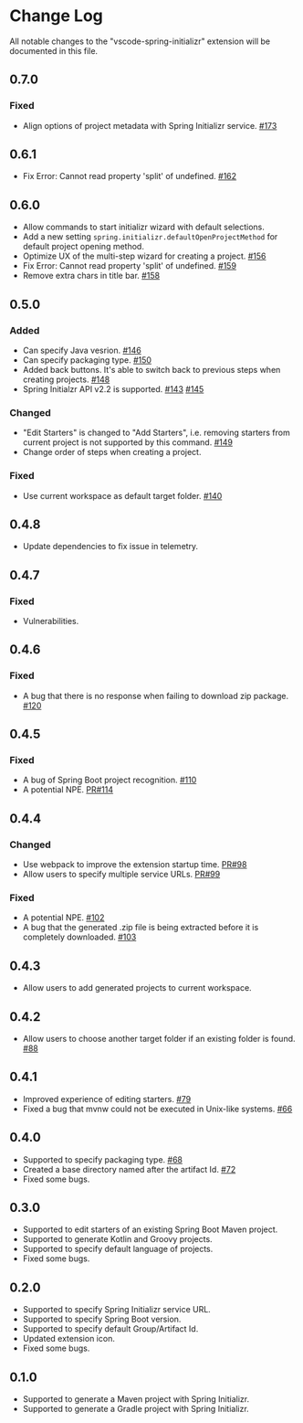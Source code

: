 # Change Log
All notable changes to the "vscode-spring-initializr" extension will be documented in this file.

## 0.7.0
### Fixed
- Align options of project metadata with Spring Initializr service. [#173](https://github.com/microsoft/vscode-spring-initializr/pull/173)

## 0.6.1
- Fix Error: Cannot read property 'split' of undefined. [#162](https://github.com/microsoft/vscode-spring-initializr/issues/162#issuecomment-726832226)

## 0.6.0
- Allow commands to start initializr wizard with default selections.
- Add a new setting `spring.initializr.defaultOpenProjectMethod` for default project opening method.
- Optimize UX of the multi-step wizard for creating a project. [#156](https://github.com/microsoft/vscode-spring-initializr/pull/156)
- Fix Error: Cannot read property 'split' of undefined. [#159](https://github.com/microsoft/vscode-spring-initializr/issues/159)
- Remove extra chars in title bar. [#158](https://github.com/microsoft/vscode-spring-initializr/issues/158)

## 0.5.0
### Added
- Can specify Java vesrion. [#146](https://github.com/microsoft/vscode-spring-initializr/pull/146)
- Can specify packaging type. [#150](https://github.com/microsoft/vscode-spring-initializr/pull/150)
- Added back buttons. It's able to switch back to previous steps when creating projects. [#148](https://github.com/microsoft/vscode-spring-initializr/pull/148)
- Spring Initialzr API v2.2 is supported. [#143](https://github.com/microsoft/vscode-spring-initializr/pull/143) [#145](https://github.com/microsoft/vscode-spring-initializr/pull/145)

### Changed
- "Edit Starters" is changed to "Add Starters", i.e. removing starters from current project is not supported by this command. [#149](https://github.com/microsoft/vscode-spring-initializr/pull/149)
- Change order of steps when creating a project.

### Fixed
- Use current workspace as default target folder. [#140](https://github.com/microsoft/vscode-spring-initializr/pull/140)

## 0.4.8
- Update dependencies to fix issue in telemetry.

## 0.4.7
### Fixed
- Vulnerabilities.

## 0.4.6
### Fixed
- A bug that there is no response when failing to download zip package. [#120](https://github.com/microsoft/vscode-spring-initializr/issues/120)

## 0.4.5
### Fixed
- A bug of Spring Boot project recognition. [#110](https://github.com/Microsoft/vscode-spring-initializr/issues/110)
- A potential NPE. [PR#114](https://github.com/Microsoft/vscode-spring-initializr/pull/114)

## 0.4.4
### Changed
- Use webpack to improve the extension startup time. [PR#98](https://github.com/Microsoft/vscode-spring-initializr/pull/98)
- Allow users to specify multiple service URLs. [PR#99](https://github.com/Microsoft/vscode-spring-initializr/pull/99)

### Fixed
- A potential NPE. [#102](https://github.com/Microsoft/vscode-spring-initializr/issues/102)
- A bug that the generated .zip file is being extracted before it is completely downloaded. [#103](https://github.com/Microsoft/vscode-spring-initializr/issues/103)

## 0.4.3
- Allow users to add generated projects to current workspace.

## 0.4.2
- Allow users to choose another target folder if an existing folder is found. [#88](https://github.com/Microsoft/vscode-spring-initializr/issues/88)

## 0.4.1
- Improved experience of editing starters. [#79](https://github.com/Microsoft/vscode-spring-initializr/issues/79)
- Fixed a bug that mvnw could not be executed in Unix-like systems. [#66](https://github.com/Microsoft/vscode-spring-initializr/issues/66)

## 0.4.0
- Supported to specify packaging type. [#68](https://github.com/Microsoft/vscode-spring-initializr/issues/68)
- Created a base directory named after the artifact Id. [#72](https://github.com/Microsoft/vscode-spring-initializr/issues/72)
- Fixed some bugs.

## 0.3.0
- Supported to edit starters of an existing Spring Boot Maven project.
- Supported to generate Kotlin and Groovy projects.
- Supported to specify default language of projects.
- Fixed some bugs.

## 0.2.0
- Supported to specify Spring Initializr service URL.
- Supported to specify Spring Boot version.
- Supported to specify default Group/Artifact Id.
- Updated extension icon.
- Fixed some bugs.

## 0.1.0
- Supported to generate a Maven project with Spring Initializr.
- Supported to generate a Gradle project with Spring Initializr.
